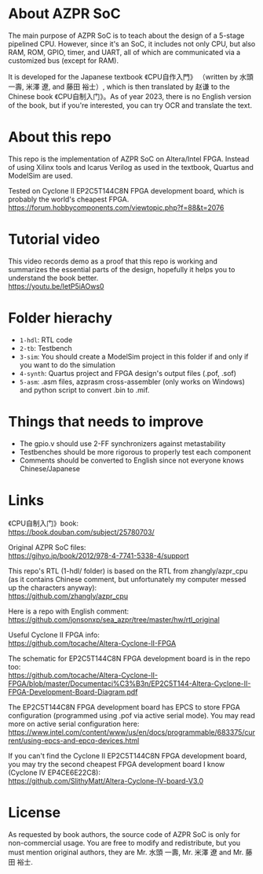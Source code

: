 # About AZPR SoC
The main purpose of AZPR SoC is to teach about the design of a 5-stage pipelined CPU. However, since it's an SoC, it includes not only CPU, but also RAM, ROM, GPIO, timer, and UART, all of which are communicated via a customized bus (except for RAM).

It is developed for the Japanese textbook 《CPU自作入門》 （written by 水頭 一壽, 米澤 遼, and 藤田 裕士）, which is then translated by 赵谦 to the Chinese book 《CPU自制入门》。As of year 2023, there is no English version of the book, but if you're interested, you can try OCR and translate the text.

# About this repo
This repo is the implementation of AZPR SoC on Altera/Intel FPGA. Instead of using Xilinx tools and Icarus Verilog as used in the textbook, Quartus and ModelSim are used. 

Tested on Cyclone II EP2C5T144C8N FPGA development board, which is probably the world's cheapest FPGA.  
https://forum.hobbycomponents.com/viewtopic.php?f=88&t=2076

# Tutorial video
This video records demo as a proof that this repo is working and summarizes the essential parts of the design, hopefully it helps you to understand the book better.  
https://youtu.be/IetP5iAOws0

# Folder hierachy
- `1-hdl`: RTL code
- `2-tb`: Testbench
- `3-sim`: You should create a ModelSim project in this folder if and only if you want to do the simulation
- `4-synth`: Quartus project and FPGA design's output files (.pof, .sof)
- `5-asm`: .asm files, azprasm cross-assembler (only works on Windows) and python script to convert .bin to .mif.

# Things that needs to improve 
- The gpio.v should use 2-FF synchronizers against metastability
- Testbenches should be more rigorous to properly test each component
- Comments should be converted to English since not everyone knows Chinese/Japanese

# Links
《CPU自制入门》book:  
https://book.douban.com/subject/25780703/

Original AZPR SoC files:  
https://gihyo.jp/book/2012/978-4-7741-5338-4/support

This repo's RTL (1-hdl/ folder) is based on the RTL from zhangly/azpr_cpu (as it contains Chinese comment, but unfortunately my computer messed up the characters anyway):  
https://github.com/zhangly/azpr_cpu

Here is a repo with English comment:
https://github.com/jonsonxp/sea_azpr/tree/master/hw/rtl_original

Useful Cyclone II FPGA info:  
https://github.com/tocache/Altera-Cyclone-II-FPGA

The schematic for EP2C5T144C8N FPGA development board is in the repo too:  
https://github.com/tocache/Altera-Cyclone-II-FPGA/blob/master/Documentaci%C3%B3n/EP2C5T144-Altera-Cyclone-II-FPGA-Development-Board-Diagram.pdf

The EP2C5T144C8N FPGA development board has EPCS to store FPGA configuration (programmed using .pof via active serial mode). You may read more on active serial configuration here:   
https://www.intel.com/content/www/us/en/docs/programmable/683375/current/using-epcs-and-epcq-devices.html

If you can't find the Cyclone II EP2C5T144C8N FPGA development board, you may try the second cheapest FPGA development board I know (Cyclone IV EP4CE6E22C8):  
https://github.com/SlithyMatt/Altera-Cyclone-IV-board-V3.0

# License
As requested by book authors, the source code of AZPR SoC is only for non-commercial usage. You are free to modify and redistribute, but you must mention original authors, they are Mr. 水頭 一壽, Mr. 米澤 遼 and Mr. 藤田 裕士.